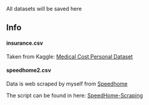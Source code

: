 All datasets will be saved here

## Info
#### insurance.csv
Taken from Kaggle: [Medical Cost Personal Dataset](https://www.kaggle.com/mirichoi0218/insurance)


#### speedhome2.csv
Data is web scraped by myself from [Speedhome](https://speedhome.com/rent)

The script can be found in here: [SpeedHome-Scraping](https://github.com/ahmadhafifihamdan/learning-projects/blob/master/speedhomerental/SpeedHome-Scraping.ipynb)
